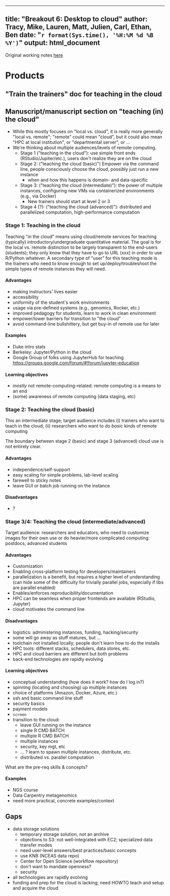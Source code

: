 ---
title: "Breakout 6: Desktop to cloud"
author: Tracy, Mike, Lauren, Matt, Julien, Carl, Ethan, Ben
date: "`r format(Sys.time(), '%H:%M %d %B %Y')`"
output: html_document
------

Original working notes [here](http://notes.nceas.ucsb.edu/p/ds-workshop-2015-b6-cloud)  

# Products

## "Train the trainers" doc for teaching in the cloud

## Manuscript/manuscript section on "teaching (in) the cloud"

* While this mostly focuses on "local vs. cloud", it is really more generally "local vs. remote"; "remote" could mean "cloud", but it could also mean "HPC at local institution", or "departmental server", or ... 
* We're thinking about multiple audiences/levels of remote computing.
    * Stage 1 ("teaching in the cloud"): use simple front ends (RStudio/Jupiter/etc.), users don't realize they are on the cloud
    * Stage 2: ("teaching the cloud (basic)") Empower via the command line, people consciously choose the cloud, possibly just run a new instance
        * when and how this happens is domain- and data-specific
    * Stage 3: ("teaching the cloud (intermediate)"): the power of multiple instances, configuring new VMs via containerized environments (e.g., via Docker)
        * New trainers should start at level 2 or 3
    * Stage 4 (?): ("teaching the cloud (advanced)"): distributed and parallelized computation, high-performance computation

### Stage 1: Teaching in the cloud 

Teaching "*in* the cloud" means using cloud/remote services for teaching (typically) introductory/undergraduate quantitative material. The goal is for the local vs. remote distinction to be largely transparent to the end-users (students); they only know that they have to go to URL (xxx) in order to use R/Python whatever.  A secondary type of "user" for this teaching mode is the trainers who need to know enough to set up/deploy/troubleshoot the simple types of remote instances they will need.

#### Advantages

* making instructors' lives easier
* accessibility
* uniformity of the student's work environments
* usage via pre-defined systems (e.g., genomics, Rocker, etc.)
* improved pedagogy for students, learn to work in clean environment
* empower/lower barriers for transition to "the cloud"
* avoid command-line bullshittery, but get buy-in of remote use for later

#### Examples

* Duke intro stats
* Berkeley: Jupyter/Python in the cloud
* Google Group of folks using JupyterHub for teaching https://groups.google.com/forum/#!forum/jupyter-education

#### Learning objectives

* *mostly* not remote-computing-related: remote computing is a means to an end
* (some) awareness of remote computing (data staging, etc)

### Stage 2: Teaching the cloud (basic)

This an intermediate stage; target audience includes (i) trainers who want to teach in the cloud; (ii) researchers who want to do *basic* kinds of remote computing

The boundary between stage 2 (basic) and stage 3 (advanced) cloud use is not entirely clear.

#### Advantages

* independence/self-support
* easy scaling for simple problems, lab-level scaling
* farewell to sticky notes
* leave GUI or batch job running on the instance

#### Disadvantages

* ? 

### Stage 3/4: Teaching the cloud (intermediate/advanced)

Target audience: researchers and educators, who need to customize images for their own use or do heavier/more complicated computing: postdocs, advanced students

#### Advantages

* Customization
* Enabling cross-platform testing for developers/maintainers
* parallelization is a benefit, but requires a higher level of understanding (can hide some of the difficulty for trivially parallel jobs, especially if libs are parallel enabled)
* Enables/enforces reproducibility/documentation
* HPC can be seamless when proper frontends are available (RStudio, Jupyter)
* cloud motivates the command line

#### Disadvantages

* logistics: administering instances, funding, hacking/security
* some will go away as stuff matures, but ...
* toolchain not installed locally; people don't learn how to do the installs
* HPC tools: different stacks, schedulers, data stores, etc.
* HPC and cloud barriers are different but both problems
* back-end technologies are rapidly evolving

####  Learning objectives

* conceptual understanding (how does it work? how do I log in?)
* spinning (locating and choosing) up multiple instances
* choice of platforms (Amazon, Docker, Azure, etc.)
* ssh and basic command line stuff
* security basics
* payment models
* `screen`
* transition to the cloud:
    * leave GUI running on the instance
    * single R CMD BATCH
    * multiple R CMD BATCH
    * multiple instances
    * security, key mgt, etc
    * ... ? learn to spawn multiple instances, distribute, etc.
    * distributed vs. parallel computation

What are the pre-req skills & concepts?

#### Examples

* NGS course
* Data Carpentry metagenomics
* need more practical, concrete examples/context

## Gaps

* data storage solutions
    * temporary storage solution, not an archive
    * objections to S3: not well-integrated with EC2; specialized data transfer modes
    * need user-level answers/best practices/basic concepts
    * use KNB (NCEAS data repo)
    * Center for Open Science (workflow repository)
    * don't want to mandate openness?
    * security
* all technologies are rapidly evolving
* funding and prep for the cloud is lacking; need HOWTO teach and setup and acquire the cloud
